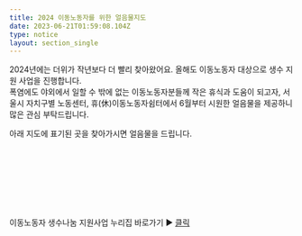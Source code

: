 ```yaml
---
title: 2024 이동노동자를 위한 얼음물지도
date: 2023-06-21T01:59:08.104Z
type: notice
layout: section_single
---
```

<p>2024년에는 더위가 작년보다 더 빨리 찾아왔어요. 올해도 이동노동자 대상으로 생수 지원 사업을 진행합니다.<br />폭염에도 야외에서 일할 수 밖에 없는 이동노동자분들께 작은 휴식과 도움이 되고자, 서울시 자치구별 노동센터, 휴(休)이동노동자쉼터에서 6월부터 시원한 얼음물을 제공하니 많은 관심 부탁드립니다.</p>
<p>아래 지도에 표기된 곳을 찾아가시면 얼음물을 드립니다.</p>
<p>&nbsp;</p>
<p>&nbsp;</p>
<p>&nbsp;</p>
<p>&nbsp;</p>
<p>이동노동자 생수나눔 지원사업 누리집 바로가기 ▶ <a title="https://www.watersharing.org/" href="https://www.watersharing.org/" target="_blank" rel="noopener">클릭</a></p>